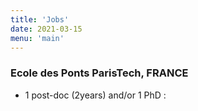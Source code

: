 ```yaml
---
title: 'Jobs'
date: 2021-03-15
menu: 'main'
---
```




### Ecole des Ponts ParisTech, FRANCE

- 1 post-doc (2years) and/or 1 PhD : 

